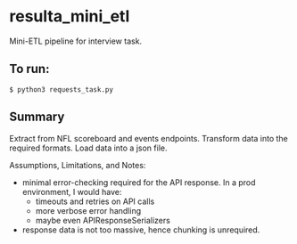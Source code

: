 # resulta_mini_etl
Mini-ETL pipeline for interview task.

## To run:

`$ python3 requests_task.py`

## Summary

Extract from NFL scoreboard and events endpoints.
Transform data into the required formats.
Load data into a json file.

Assumptions, Limitations, and Notes:
 - minimal error-checking required for the API response. In a prod environment, I would have:
   - timeouts and retries on API calls
   - more verbose error handling
   - maybe even APIResponseSerializers
 - response data is not too massive, hence chunking is unrequired.
